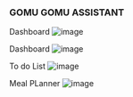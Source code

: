 ###    GOMU GOMU ASSISTANT

Dashboard
![image](https://github.com/user-attachments/assets/0e8f75eb-97c1-494f-a9fa-cff17cc1766c)

Dashboard
![image](https://github.com/user-attachments/assets/73faf1ab-5a66-4f1f-8e66-55aee3678563)

To do List
![image](https://github.com/user-attachments/assets/1e337b16-4dc7-4194-9f82-9e3e624334b8)


Meal PLanner
![image](https://github.com/user-attachments/assets/82176709-2464-4058-898d-39bd5b366e73)




